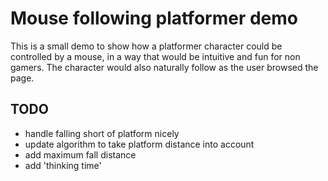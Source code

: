 Mouse following platformer demo
===============================

This is a small demo to show how a platformer character could be controlled by a mouse, in a way that would be intuitive and fun for non gamers. The character would also naturally follow as the user browsed the page.


## TODO

- handle falling short of platform nicely
- update algorithm to take platform distance into account
- add maximum fall distance
- add 'thinking time'
